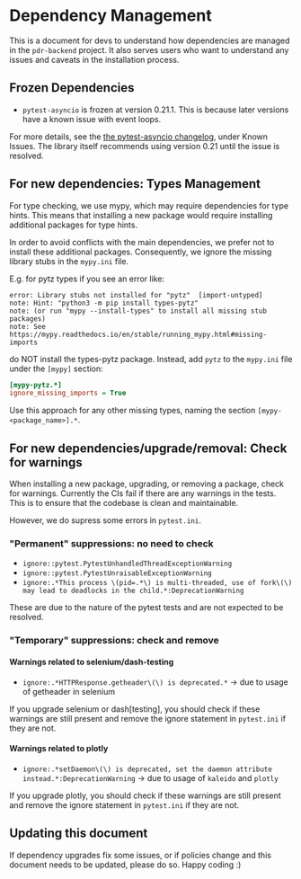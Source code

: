 <!--
Copyright 2024 Ocean Protocol Foundation
SPDX-License-Identifier: Apache-2.0
-->

# Dependency Management

This is a document for devs to understand how dependencies are managed in the `pdr-backend` project.
It also serves users who want to understand any issues and caveats in the installation process.

## Frozen Dependencies

- `pytest-asyncio` is frozen at version 0.21.1. This is because later versions have a known issue with event loops.

For more details, see the [the pytest-asyncio changelog](https://pytest-asyncio.readthedocs.io/en/latest/reference/changelog.html#id1), under Known Issues.
The library itself recommends using version 0.21 until the issue is resolved.

## For new dependencies: Types Management

For type checking, we use mypy, which may require dependencies for type hints.
This means that installing a new package would require installing additional packages for type hints.

In order to avoid conflicts with the main dependencies, we prefer not to install these additional packages.
Consequently, we ignore the missing library stubs in the `mypy.ini` file.

E.g. for pytz types if you see an error like:

```console
error: Library stubs not installed for "pytz"  [import-untyped]
note: Hint: "python3 -m pip install types-pytz"
note: (or run "mypy --install-types" to install all missing stub packages)
note: See https://mypy.readthedocs.io/en/stable/running_mypy.html#missing-imports
```

do NOT install the types-pytz package. Instead, add `pytz` to the `mypy.ini` file under the `[mypy]` section:

```ini
[mypy-pytz.*]
ignore_missing_imports = True
```

Use this approach for any other missing types, naming the section `[mypy-<package_name>].*`.

## For new dependencies/upgrade/removal: Check for warnings

When installing a new package, upgrading, or removing a package, check for warnings.
Currently the CIs fail if there are any warnings in the tests. This is to ensure that the codebase is clean and maintainable.

However, we do supress some errors in `pytest.ini`.

### "Permanent" suppressions: no need to check
- `ignore::pytest.PytestUnhandledThreadExceptionWarning`
- `ignore::pytest.PytestUnraisableExceptionWarning`
- `ignore:.*This process \(pid=.*\) is multi-threaded, use of fork\(\) may lead to deadlocks in the child.*:DeprecationWarning`

These are due to the nature of the pytest tests and are not expected to be resolved.

### "Temporary" suppressions: check and remove

#### Warnings related to selenium/dash-testing
- `ignore:.*HTTPResponse.getheader\(\) is deprecated.*` -> due to usage of getheader in selenium

If you upgrade selenium or dash[testing], you should check if these warnings are still present and remove the ignore statement in `pytest.ini` if they are not.

#### Warnings related to plotly
- `ignore:.*setDaemon\(\) is deprecated, set the daemon attribute instead.*:DeprecationWarning` -> due to usage of `kaleido` and `plotly`

If you upgrade plotly, you should check if these warnings are still present and remove the ignore statement in `pytest.ini` if they are not.

## Updating this document

If dependency upgrades fix some issues, or if policies change and this document needs to be updated, please do so.
Happy coding :)
